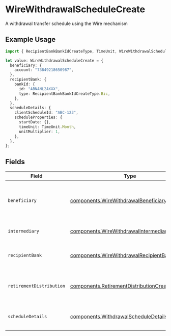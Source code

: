 # WireWithdrawalScheduleCreate

A withdrawal transfer schedule using the Wire mechanism

## Example Usage

```typescript
import { RecipientBankBankIdCreateType, TimeUnit, WireWithdrawalScheduleCreate } from "@apexfintechsolutions/ascend-sdk/models/components";

let value: WireWithdrawalScheduleCreate = {
  beneficiary: {
    account: "73849218650987",
  },
  recipientBank: {
    bankId: {
      id: "ABNANL2AXXX",
      type: RecipientBankBankIdCreateType.Bic,
    },
  },
  scheduleDetails: {
    clientScheduleId: "ABC-123",
    scheduleProperties: {
      startDate: {},
      timeUnit: TimeUnit.Month,
      unitMultiplier: 1,
    },
  },
};
```

## Fields

| Field                                                                                                        | Type                                                                                                         | Required                                                                                                     | Description                                                                                                  |
| ------------------------------------------------------------------------------------------------------------ | ------------------------------------------------------------------------------------------------------------ | ------------------------------------------------------------------------------------------------------------ | ------------------------------------------------------------------------------------------------------------ |
| `beneficiary`                                                                                                | [components.WireWithdrawalBeneficiaryCreate](../../models/components/wirewithdrawalbeneficiarycreate.md)     | :heavy_check_mark:                                                                                           | The person or entity taking receipt of the wired funds                                                       |
| `intermediary`                                                                                               | [components.WireWithdrawalIntermediaryCreate](../../models/components/wirewithdrawalintermediarycreate.md)   | :heavy_minus_sign:                                                                                           | An intermediary party                                                                                        |
| `recipientBank`                                                                                              | [components.WireWithdrawalRecipientBankCreate](../../models/components/wirewithdrawalrecipientbankcreate.md) | :heavy_check_mark:                                                                                           | A recipient bank / financial institution                                                                     |
| `retirementDistribution`                                                                                     | [components.RetirementDistributionCreate](../../models/components/retirementdistributioncreate.md)           | :heavy_minus_sign:                                                                                           | A distribution from a retirement account.                                                                    |
| `scheduleDetails`                                                                                            | [components.WithdrawalScheduleDetailsCreate](../../models/components/withdrawalscheduledetailscreate.md)     | :heavy_check_mark:                                                                                           | Details of withdrawal schedule transfers                                                                     |